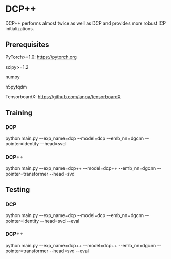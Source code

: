 # DCP++

DCP++ performs almost twice as well as DCP and provides more robust ICP initializations.

## Prerequisites 

PyTorch>=1.0: https://pytorch.org

scipy>=1.2 

numpy

h5pytqdm

TensorboardX: https://github.com/lanpa/tensorboardX

## Training

### DCP

python main.py --exp_name=dcp --model=dcp --emb_nn=dgcnn --pointer=identity --head=svd

### DCP++

python main.py --exp_name=dcp++ --model=dcp++ --emb_nn=dgcnn --pointer=transformer --head=svd

## Testing

### DCP

python main.py --exp_name=dcp --model=dcp --emb_nn=dgcnn --pointer=identity --head=svd --eval

### DCP++

python main.py --exp_name=dcp++ --model=dcp++ --emb_nn=dgcnn --pointer=transformer --head=svd --eval
